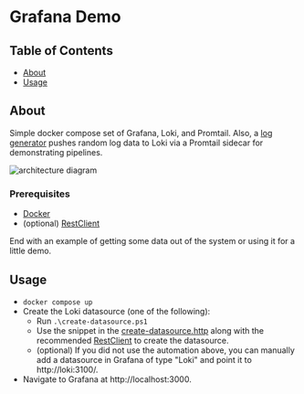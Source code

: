 # Grafana Demo

## Table of Contents

- [About](#about)
- [Usage](#usage)

## About <a name = "about"></a>

Simple docker compose set of Grafana, Loki, and Promtail.  Also, a [log generator](https://pypi.org/project/log-generator/) pushes random log
data to Loki via a Promtail sidecar for demonstrating pipelines.

![architecture diagram](https://lucid.app/publicSegments/view/368da1ee-3204-4d86-8994-cf1be93142d3/image.png)

### Prerequisites

- [Docker](https://docs.docker.com/get-docker/)
- (optional) [RestClient](https://marketplace.visualstudio.com/items?itemName=humao.rest-client)


End with an example of getting some data out of the system or using it for a little demo.

## Usage <a name = "usage"></a>

* `docker compose up`
* Create the Loki datasource (one of the following):
    * Run `.\create-datasource.ps1`
    * Use the snippet in the [create-datasource.http](create-datasource.http) along with the recommended [RestClient](https://marketplace.visualstudio.com/items?itemName=humao.rest-client) to create the datasource.
    * (optional) If you did not use the automation above, you can manually add a datasource in Grafana of type "Loki" and point it to http://loki:3100/.
* Navigate to Grafana at http://localhost:3000.
